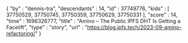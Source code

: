 {
  "by" : "dennis-tra",
  "descendants" : 14,
  "id" : 37749776,
  "kids" : [ 37750529, 37750745, 37750359, 37750629, 37750331 ],
  "score" : 14,
  "time" : 1696326777,
  "title" : "Amino – The Public IPFS DHT Is Getting a Facelift",
  "type" : "story",
  "url" : "https://blog.ipfs.tech/2023-09-amino-refactoring/"
}
